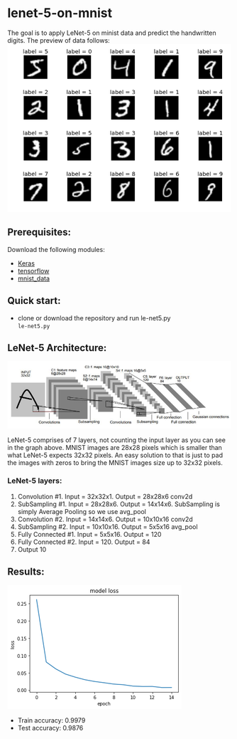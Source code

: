 # lenet-5-on-mnist

The goal is to apply LeNet-5 on minist data and predict the handwritten digits. The preview of data follows:  
![](images/mnist.png)

## Prerequisites:
Download the following modules:
* [Keras](https://pypi.org/project/tensorflow/) 
* [tensorflow](https://pypi.org/project/Keras/)
* [mnist_data](https://pypi.org/project/mnist/)

## Quick start:
* clone or download the repository and run le-net5.py  
     ` le-net5.py `
 
 ## LeNet-5 Architecture:
 ![](images/LeNet_Original_Image.jpg)
 
 LeNet-5 comprises of 7 layers, not counting the input layer as you can see in the graph above. MNIST images are 28x28 pixels which is smaller than what LeNet-5 expects 32x32 pixels. An easy solution to that is just to pad the images with zeros to bring the MNIST images size up to 32x32 pixels.  
 ### LeNet-5 layers:
1. Convolution #1. Input = 32x32x1. Output = 28x28x6 conv2d  
2. SubSampling #1. Input = 28x28x6. Output = 14x14x6. SubSampling is simply Average Pooling so we use avg_pool  
3. Convolution #2. Input = 14x14x6. Output = 10x10x16 conv2d  
4. SubSampling #2. Input = 10x10x16. Output = 5x5x16 avg_pool  
5. Fully Connected #1. Input = 5x5x16. Output = 120  
6. Fully Connected #2. Input = 120. Output = 84  
7. Output 10  
 
## Results:
![](images/results.png)

* Train accuracy: 0.9979
* Test accuracy: 0.9876

